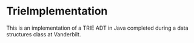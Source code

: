 # TrieImplementation

This is an implementation of a TRIE ADT in Java completed during a data structures class at Vanderbilt.
